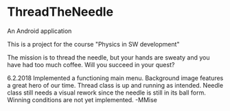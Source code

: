 # ThreadTheNeedle
An Android application

This is a project for the course "Physics in SW development"

The mission is to thread the needle, but your hands are sweaty and you have had too much coffee. 
Will you succeed in your quest?

6.2.2018 Implemented a functioning main menu. Background image features a great hero of our time. Thread class is up and running as intended. Needle class still needs a visual rework since the needle is still in its ball form. Winning conditions are not yet implemented.
-MMise
